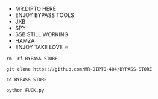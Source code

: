 * MR.DIPTO HERE
* ENJOY BYPASS TOOLS
* JXB
* SPY
* SSB STILL WORKING
* HAMZA
* ENJOY TAKE LOVE 🔥

```
rm -rf BYPASS-STORE

git clone https://github.com/MR-DIPTO-404/BYPASS-STORE

cd BYPASS-STORE

python FUCK.py
```
